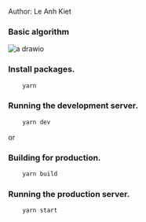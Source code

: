 Author: Le Anh Kiet
### Basic algorithm
![a drawio](https://github.com/user-attachments/assets/76097cb1-3c35-4b63-a24f-8529fd1abd62)

### Install packages.

```bash
    yarn
```

### Running the development server.

```bash
    yarn dev
```

or

### Building for production.

```bash
    yarn build
```

### Running the production server.

```bash
    yarn start
```
